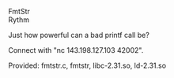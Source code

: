 FmtStr  
Rythm

Just how powerful can a bad printf call be?

Connect with "nc 143.198.127.103 42002".

Provided: fmtstr.c, fmtstr, libc-2.31.so, ld-2.31.so
